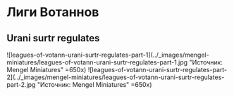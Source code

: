 # Лиги Вотаннов

## Urani surtr regulates

![leagues-of-votann-urani-surtr-regulates-part-1](../_images/mengel-miniatures/leagues-of-votann-urani-surtr-regulates-part-1.jpg "Источник: Mengel Miniatures" =650x)
![leagues-of-votann-urani-surtr-regulates-part-2](../_images/mengel-miniatures/leagues-of-votann-urani-surtr-regulates-part-2.jpg "Источник: Mengel Miniatures" =650x)
